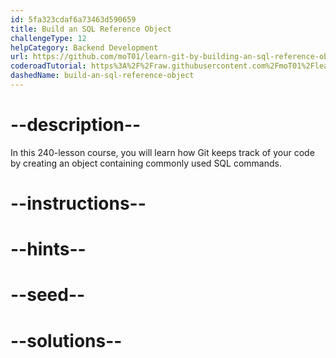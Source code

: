 ```yaml
---
id: 5fa323cdaf6a73463d590659
title: Build an SQL Reference Object
challengeType: 12
helpCategory: Backend Development
url: https://github.com/moT01/learn-git-by-building-an-sql-reference-object/tree/feat/gp
coderoadTutorial: https%3A%2F%2Fraw.githubusercontent.com%2FmoT01%2Flearn-git-by-building-an-sql-reference-object%2Ffeat%2Fgp%2Ftutorial.json
dashedName: build-an-sql-reference-object
---
```


# --description--

In this 240-lesson course, you will learn how Git keeps track of your code by creating an object containing commonly used SQL commands.

# --instructions--

# --hints--

# --seed--

# --solutions--
